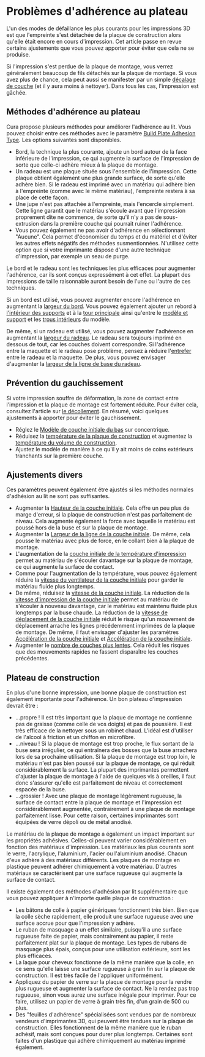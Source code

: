 Problèmes d'adhérence au plateau
===

L'un des modes de défaillance les plus courants pour les impressions 3D est que l'empreinte s'est détachée de la plaque de construction alors qu'elle était encore en cours d'impression. Cet article passe en revue certains ajustements que vous pouvez apporter pour éviter que cela ne se produise.

Si l'impression s'est perdue de la plaque de montage, vous verrez généralement beaucoup de fils détachés sur la plaque de montage. Si vous avez plus de chance, cela peut aussi se manifester par un simple [décalage de couche](./layer_shift.md) (et il y aura moins à nettoyer). Dans tous les cas, l'impression est gâchée.

Méthodes d'adhérence au plateau
----
Cura propose plusieurs méthodes pour améliorer l'adhérence au lit. Vous pouvez choisir entre ces méthodes avec le paramètre [Build Plate Adhesion Type](../platform_adhesion/adhesion_type.md). Les options suivantes sont disponibles.
* Bord, la technique la plus courante, ajoute un bord autour de la face inférieure de l'impression, ce qui augmente la surface de l'impression de sorte que celle-ci adhère mieux à la plaque de montage.
* Un radeau est une plaque située sous l'ensemble de l'impression. Cette plaque obtient également une plus grande surface, de sorte qu'elle adhère bien. Si le radeau est imprimé avec un matériau qui adhère bien à l'empreinte (comme avec le même matériau), l'empreinte restera à sa place de cette façon.
* Une jupe n'est pas attachée à l'empreinte, mais l'encercle simplement. Cette ligne garantit que le matériau s'écoule avant que l'impression proprement dite ne commence, de sorte qu'il n'y a pas de sous-extrusion dans la première couche qui pourrait ruiner l'adhérence.
* Vous pouvez également ne pas avoir d'adhérence en sélectionnant "Aucune". Cela permet d'économiser du temps et du matériel et d'éviter les autres effets négatifs des méthodes susmentionnées. N'utilisez cette option que si votre imprimante dispose d'une autre technique d'impression, par exemple un seau de purge.

Le bord et le radeau sont les techniques les plus efficaces pour augmenter l'adhérence, car ils sont conçus expressément à cet effet. La plupart des impressions de taille raisonnable auront besoin de l'une ou l'autre de ces techniques.

Si un bord est utilisé, vous pouvez augmenter encore l'adhérence en augmentant la [largeur du bord](../platform_adhesion/brim_width.md). Vous pouvez également ajouter un rebord à [l'intérieur des supports](../support/support_brim_enable.md) et à la [tour principale](../dual/prime_tower_brim_enable.md) ainsi qu'entre le [modèle et support](../platform_adhesion/brim_replaces_support.md) et les [trous intérieurs](../platform_adhesion/brim_outside_only.md) du modèle.

De même, si un radeau est utilisé, vous pouvez augmenter l'adhérence en augmentant la [largeur du radeau](../platform_adhesion/raft_margin.md). Le radeau sera toujours imprimé en dessous de tout, car les couches doivent correspondre. Si l'adhérence entre la maquette et le radeau pose problème, pensez à réduire l'[entrefer](../platform_adhesion/raft_airgap.md) entre le radeau et la maquette. De plus, vous pouvez envisager d'augmenter la [largeur de la ligne de base du radeau](../platform_adhesion/raft_base_line_width.md).

Prévention du gauchissement
----
Si votre impression souffre de déformation, la zone de contact entre l'impression et la plaque de montage est fortement réduite. Pour éviter cela, consultez l'article sur [le décollement](./warping.md). En résumé, voici quelques ajustements à apporter pour éviter le gauchissement.
* Réglez le [Modèle de couche initiale du bas](../resolution/layer_height_0.md) sur concentrique.
* Réduisez la [température de la plaque de construction](../material/material_bed_temperature.md) et augmentez la [température du volume de construction](../material/build_volume_temperature.md).
* Ajustez le modèle de manière à ce qu'il y ait moins de coins extérieurs tranchants sur la première couche.

Ajustements divers
----
Ces paramètres peuvent également être ajustés si les méthodes normales d'adhésion au lit ne sont pas suffisantes.
* Augmenter la [Hauteur de la couche initiale](../resolution/layer_height_0.md). Cela offre un peu plus de marge d'erreur, si la plaque de construction n'est pas parfaitement de niveau. Cela augmente également la force avec laquelle le matériau est poussé hors de la buse et sur la plaque de montage.
* Augmenter la [Largeur de la ligne de la couche initiale](../resolution/initial_layer_line_width_factor.md). De même, cela pousse le matériau avec plus de force, en le collant bien à la plaque de montage.
* L'augmentation de la [couche initiale de la température d'impression](../material/material_print_temperature_layer_0.md) permet au matériau de s'écouler davantage sur la plaque de montage, ce qui augmente la surface de contact.
* Comme pour l'augmentation de la température, vous pouvez également réduire la [vitesse du ventilateur de la couche initiale](../cooling/cool_fan_speed_0.md) pour garder le matériau fluide plus longtemps.
* De même, réduisez la [vitesse de la couche initiale](../speed/speed_print_layer_0.md). La réduction de la [vitesse d'impression de la couche initiale](../speed/speed_print_layer_0.md) permet au matériau de s'écouler à nouveau davantage, car le matériau est maintenu fluide plus longtemps par la buse chaude. La réduction de la [vitesse de déplacement de la couche initiale](../speed/speed_travel_layer_0.md) réduit le risque qu'un mouvement de déplacement arrache les lignes précédemment imprimées de la plaque de montage. De même, il faut envisager d'ajuster les paramètres [Accélération de la couche initiale](../speed/acceleration_layer_0.md) et [Accélération de la couche initiale](../speed/jerk_layer_0.md). 
* Augmenter le [nombre de couches plus lentes](../speed/speed_slowdown_layers.md). Cela réduit les risques que des mouvements rapides ne fassent disparaître les couches précédentes.

Plateau de construction
----
En plus d'une bonne impression, une bonne plaque de construction est également importante pour l'adhérence. Un bon plateau d'impression devrait être :
* ...propre ! Il est très important que la plaque de montage ne contienne pas de graisse (comme celle de vos doigts) et pas de poussière. Il est très efficace de la nettoyer sous un robinet chaud. L'idéal est d'utiliser de l'alcool à friction et un chiffon en microfibre.
* ...niveau ! Si la plaque de montage est trop proche, le flux sortant de la buse sera irrégulier, ce qui entraînera des bosses que la buse arrachera lors de sa prochaine utilisation. Si la plaque de montage est trop loin, le matériau n'est pas bien poussé sur la plaque de montage, ce qui réduit considérablement la surface. La plupart des imprimantes permettent d'ajuster la plaque de montage à l'aide de quelques vis à oreilles, il faut donc s'assurer qu'elle est parfaitement de niveau et correctement espacée de la buse.
* ...grossier ! Avec une plaque de montage légèrement rugueuse, la surface de contact entre la plaque de montage et l'impression est considérablement augmentée, contrairement à une plaque de montage parfaitement lisse. Pour cette raison, certaines imprimantes sont équipées de verre dépoli ou de métal anodisé.

Le matériau de la plaque de montage a également un impact important sur les propriétés adhésives. Celles-ci peuvent varier considérablement en fonction des matériaux d'impression. Les matériaux les plus courants sont le verre, l'acrylique, l'aluminium, l'acier ou l'aluminium anodisé. Chacun d'eux adhère à des matériaux différents. Les plaques de montage en plastique peuvent adhérer chimiquement à votre matériau. D'autres matériaux se caractérisent par une surface rugueuse qui augmente la surface de contact.

Il existe également des méthodes d'adhésion par lit supplémentaire que vous pouvez appliquer à n'importe quelle plaque de construction :
* Les bâtons de colle à papier génériques fonctionnent très bien. Bien que la colle sèche rapidement, elle produit une surface rugueuse avec une surface accrue pour que l'impression y adhère.
* Le ruban de masquage a un effet similaire, puisqu'il a une surface rugueuse faite de papier, mais contrairement au papier, il reste parfaitement plat sur la plaque de montage. Les types de rubans de masquage plus épais, conçus pour une utilisation extérieure, sont les plus efficaces.
* La laque pour cheveux fonctionne de la même manière que la colle, en ce sens qu'elle laisse une surface rugueuse à grain fin sur la plaque de construction. Il est très facile de l'appliquer uniformément.
* Appliquez du papier de verre sur la plaque de montage pour la rendre plus rugueuse et augmenter la surface de contact. Ne la rendez pas trop rugueuse, sinon vous aurez une surface inégale pour imprimer. Pour ce faire, utilisez un papier de verre à grain très fin, d'un grain de 500 ou plus.
* Des "feuilles d'adhérence" spécialisées sont vendues par de nombreux vendeurs d'imprimantes 3D, qui peuvent être tendues sur la plaque de construction. Elles fonctionnent de la même manière que le ruban adhésif, mais sont conçues pour durer plus longtemps. Certaines sont faites d'un plastique qui adhère chimiquement au matériau imprimé également.

